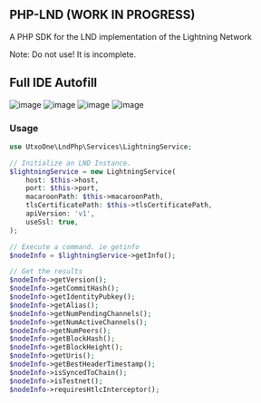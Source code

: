 ## PHP-LND (WORK IN PROGRESS)

A PHP SDK for the LND implementation of the Lightning Network

Note: Do not use! It is incomplete.


## Full IDE Autofill
![image](https://user-images.githubusercontent.com/111649294/200585201-22f52f04-71aa-4f4e-a0d1-125e2389b5a0.png)
![image](https://user-images.githubusercontent.com/111649294/200585618-2caa227e-ee5e-4e35-95c7-6bdb6a5e0ecc.png)
![image](https://user-images.githubusercontent.com/111649294/200585329-f9f53ac2-22c6-4097-9c49-cfbbf3dc9db7.png)
![image](https://user-images.githubusercontent.com/111649294/200585716-a95ee758-3aa0-4823-8c11-56a2ffec314a.png)

### Usage

```php
use UtxoOne\LndPhp\Services\LightningService;

// Initialize an LND Instance.
$lightningService = new LightningService(
    host: $this->host,
    port: $this->port,
    macaroonPath: $this->macaroonPath,
    tlsCertificatePath: $this->tlsCertificatePath,
    apiVersion: 'v1',
    useSsl: true,
);

// Execute a command. ie getinfo
$nodeInfo = $lightningService->getInfo();

// Get the results
$nodeInfo->getVersion();
$nodeInfo->getCommitHash();
$nodeInfo->getIdentityPubkey();
$nodeInfo->getAlias();
$nodeInfo->getNumPendingChannels();
$nodeInfo->getNumActiveChannels();
$nodeInfo->getNumPeers();
$nodeInfo->getBlockHash();
$nodeInfo->getBlockHeight();
$nodeInfo->getUris();
$nodeInfo->getBestHeaderTimestamp();
$nodeInfo->isSyncedToChain();
$nodeInfo->isTestnet();
$nodeInfo->requiresHtlcInterceptor();
```






